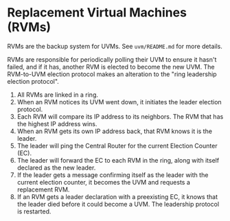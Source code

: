 # Replacement Virtual Machines (RVMs)

RVMs are the backup system for UVMs. See `uvm/README.md` for more details.

RVMs are responsible for periodically polling their UVM to ensure it hasn't failed, and if it has, another RVM is elected to become the new UVM. The RVM-to-UVM election protocol makes an alteration to the "ring leadership election protocol". 

1. All RVMs are linked in a ring.
2. When an RVM notices its UVM went down, it initiates the leader election protocol.
3. Each RVM will compare its IP address to its neighbors. The RVM that has the highest IP address wins.
4. When an RVM gets its own IP address back, that RVM knows it is the leader. 
5. The leader will ping the Central Router for the current Election Counter (EC).
6. The leader will forward the EC to each RVM in the ring, along with itself declared as the new leader.
7. If the leader gets a message confirming itself as the leader with the current election counter, it becomes the UVM and requests a replacement RVM.
8. If an RVM gets a leader declaration with a preexisting EC, it knows that the leader died before it could become a UVM. The leadership protocol is restarted.